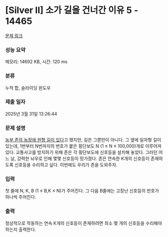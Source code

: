 # [Silver II] 소가 길을 건너간 이유 5 - 14465 

[문제 링크](https://www.acmicpc.net/problem/14465) 

### 성능 요약

메모리: 14692 KB, 시간: 120 ms

### 분류

누적 합, 슬라이딩 윈도우

### 제출 일자

2025년 3월 31일 13:26:44

### 문제 설명

<p><a href="https://www.acmicpc.net/problem/14468">농부 존의 농장에 원형 길이 있다</a>고 했지만, 길은 그뿐만이 아니다. 그 옆에 일자형 길이 있는데, 1번부터 N번까지의 번호가 붙은 횡단보도 N (1 ≤ N ≤ 100,000)개로 이루어져 있다. 교통사고를 방지하기 위해 존은 각 횡단보도에 신호등을 설치해 놓았다. 그러던 어느 날, 강력한 뇌우로 인해 몇몇 신호등이 망가졌다. 존은 연속한 K개의 신호등이 존재하도록 신호등을 수리하고 싶다. 이번에도 우리가 존을 도와주자.</p>

### 입력 

 <p>첫 줄에 N, K, B (1 ≤ B,K ≤ N)가 주어진다. 그 다음 B줄에는 고장난 신호등의 번호가 하나씩 주어진다.</p>

### 출력 

 <p>정상적으로 작동하는 연속 K개의 신호등이 존재하려면 최소 몇 개의 신호등을 수리해야 하는지 출력한다.</p>

